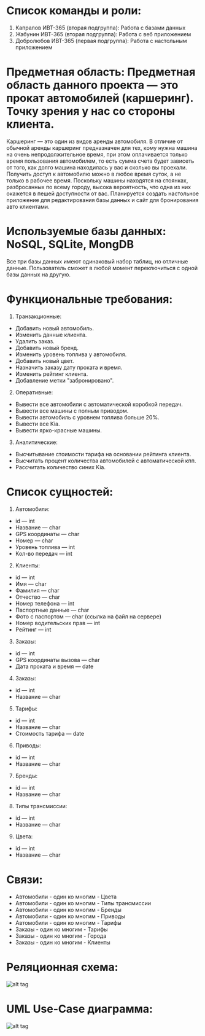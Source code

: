 # Cписок команды и роли:
1. Капралов ИВТ-365 (вторая подгруппа): Работа с базами данных
2. Жабунин ИВТ-365 (вторая подгруппа): Работа с веб приложением
3. Добролюбов ИВТ-365 (первая подгруппа): Работа с настольным приложением

# Предметная область: Предметная область данного проекта — это прокат автомобилей (каршеринг). Точку зрения у нас со стороны клиента.
Каршеринг — это один из видов аренды автомобиля. В отличие от обычной аренды каршеринг предназначен для тех, кому нужна машина на очень непродолжительное время, при этом оплачивается только время пользования автомобилем, то есть сумма счета будет зависеть от того, как долго машина находилась у вас и сколько вы проехали. Получить доступ к автомобилю можно в любое время суток, а не только в рабочее время. Поскольку машины находятся на стоянках, разбросанных по всему городу, высока вероятность, что одна из них окажется в пешей доступности от вас.
Планируется создать настольное приложение для редактирования базы данных и сайт для бронирования авто клиентами.

# Используемые базы данных: NoSQL, SQLite, MongDB
Все три базы данных имеют одинаковый набор таблиц, но отличные данные. Пользователь сможет в любой момент переключиться с одной базы данных на другую.

# Функциональные требования:
1. Транзакционные:
* Добавить новый автомобиль.
* Изменить данные клиента.
* Удалить заказ.
* Добавить новый бренд.
* Изменить уровень топлива у автомобиля.
* Добавить новый цвет.
* Назначить заказу дату проката и время.
* Изменить рейтинг клиента.
* Добавление метки "забронировано".
2. Оперативные:
* Вывести все автомобили с автоматической коробкой передач.
* Вывести все машины с полным приводом.
* Вывести автомобиль с уровнем топлива больше 20%.
* Вывести все Kia.
* Вывести ярко-красные машины.
3. Аналитические:
* Высчитывание стоимости тарифа на основании рейтинга клиента.
* Высчитать процент количества автомобилей с автоматической кпп.
* Рассчитать количество синих Kia.

# Список сущностей:
1. Автомобили:
* id — int
* Название — char
* GPS координаты — char
* Номер — char
* Уровень топлива — int
* Кол-во передач — int
2. Клиенты:
* id — int
* Имя — char
* Фамилия — char
* Отчество — char
* Номер телефона — int
* Паспортные данные — char
* Фото с паспортом — char (ссылка на файл на сервере)
* Номер водительских прав — int
* Рейтинг — int
3. Заказы:
* id — int
* GPS координаты вызова — char
* Дата проката и время — date
4. Заказы:
* id — int
* Название — char
5. Тарифы:
* id — int
* Название — char
* Стоимость тарифа — date
6. Приводы:
* id — int
* Название — char
7. Бренды:
* id — int
* Название — char
8. Типы трансмиссии:
* id — int
* Название — char
9. Цвета:
* id — int
* Название — char

# Связи:
* Автомобили - один ко многим - Цвета
* Автомобили - один ко многим - Типы трансмиссии
* Автомобили - один ко многим - Бренды
* Автомобили - один ко многим - Приводы
* Автомобили - один ко многим - Тарифы
* Заказы - один ко многим - Тарифы
* Заказы - один ко многим - Города
* Заказы - один ко многим - Клиенты

# Реляционная схема:
![alt tag](https://sun9-52.userapi.com/impg/tD501D0oi0OACUAQdeval3IPzugMCXF33k0t9w/-BiA-aWP1s0.jpg?size=936x640&quality=96&sign=fbbe23c5c2016b6dad56cf827486f6f2&type=album)
# UML Use-Case диаграмма: 
![alt tag](https://sun9-20.userapi.com/impg/xSm6JcvnS8Khi4089h4X_FRRedFUsE08giTtSQ/Rpb5QyqvnBc.jpg?size=483x542&quality=96&sign=00ddf7ba4b5795e06b81b7092721460c&type=album)
